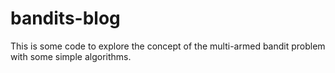 # bandits-blog
This is some code to explore the concept of the multi-armed bandit problem with some simple algorithms.
